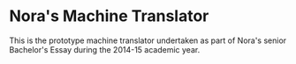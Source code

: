 Nora's Machine Translator
=============================

This is the prototype machine translator undertaken as part of Nora's senior Bachelor's Essay during the 2014-15 academic year.
